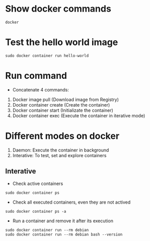 # Show docker commands

```console
docker
```

# Test the hello world image

```console
sudo docker container run hello-world
```

# Run command

- Concatenate 4 commands:
1. Docker image pull (Download image from Registry)
2. Docker container create (Create the container)
3. Docker container start (Initializate the container)
4. Docker container exec (Execute the container in iterative mode)

# Different modes on docker

1. Daemon: Execute the container in background
2. Interative: To test, set and explore containers

## Interative

- Check active containers
```console
sudo docker container ps
```

- Check all executed containers, even they are not actived
```console
sudo docker container ps -a
```

- Run a container and remove it after its execution
```console
sudo docker container run --rm debian
sudo docker container run --rm debian bash --version
```

